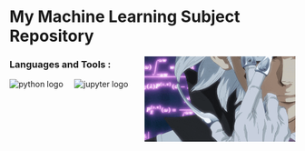 <h1 align="left">My Machine Learning Subject Repository</h1>

<img align="right" height="150" src="xeno.gif"/>

###

<div align="left">
  <h3>Languages and Tools :</h3>
  <img src="https://cdn.jsdelivr.net/gh/devicons/devicon/icons/python/python-original.svg" height="30" alt="python logo"  />
  <img width="12" />
  <img src="https://cdn.jsdelivr.net/gh/devicons/devicon/icons/jupyter/jupyter-original.svg" height="30" alt="jupyter logo"  />
  <img width="12" />
</div>

###

<br clear="both">

###
